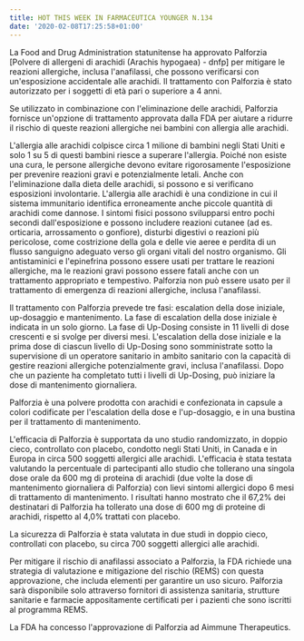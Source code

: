 ```yaml
---
title: HOT THIS WEEK IN FARMACEUTICA YOUNGER N.134
date: '2020-02-08T17:25:58+01:00'
---
```

La Food and Drug Administration statunitense ha approvato Palforzia \[Polvere di allergeni di arachidi (Arachis hypogaea) - dnfp] per mitigare le reazioni allergiche, inclusa l'anafilassi, che possono verificarsi con un'esposizione accidentale alle arachidi. Il trattamento con Palforzia è stato autorizzato per i soggetti di età pari o superiore a 4 anni. 

Se utilizzato in combinazione con l'eliminazione delle arachidi, Palforzia fornisce un'opzione di trattamento approvata dalla FDA per aiutare a ridurre il rischio di queste reazioni allergiche nei bambini con allergia alle arachidi. 

L'allergia alle arachidi colpisce circa 1 milione di bambini negli Stati Uniti e solo 1 su 5 di questi bambini riesce a superare l'allergia. Poiché non esiste una cura, le persone allergiche devono evitare rigorosamente l'esposizione per prevenire reazioni gravi e potenzialmente letali. Anche con l'eliminazione dalla dieta delle arachidi, si possono e si verificano esposizioni involontarie. L'allergia alle arachidi è una condizione in cui il sistema immunitario identifica erroneamente anche piccole quantità di arachidi come dannose. I sintomi fisici possono svilupparsi entro pochi secondi dall'esposizione e possono includere reazioni cutanee (ad es. orticaria, arrossamento o gonfiore), disturbi digestivi o reazioni più pericolose, come costrizione della gola e delle vie aeree e perdita di un flusso sanguigno adeguato verso gli organi vitali del nostro organismo. Gli antistaminici e l'epinefrina possono essere usati per trattare le reazioni allergiche, ma le reazioni gravi possono essere fatali anche con un trattamento appropriato e tempestivo. Palforzia non può essere usato per il trattamento di emergenza di reazioni allergiche, inclusa l'anafilassi. 

Il trattamento con Palforzia prevede tre fasi: escalation della dose iniziale, up-dosaggio e mantenimento. La fase di escalation della dose iniziale è indicata in un solo giorno. La fase di Up-Dosing consiste in 11 livelli di dose crescenti e si svolge per diversi mesi. L'escalation della dose iniziale e la prima dose di ciascun livello di Up-Dosing sono somministrate sotto la supervisione di un operatore sanitario in ambito sanitario con la capacità di gestire reazioni allergiche potenzialmente gravi, inclusa l'anafilassi. Dopo che un paziente ha completato tutti i livelli di Up-Dosing, può iniziare la dose di mantenimento giornaliera. 

Palforzia è una polvere prodotta con arachidi e confezionata in capsule a colori codificate per l'escalation della dose e l'up-dosaggio, e in una bustina per il trattamento di mantenimento. 

L'efficacia di Palforzia è supportata da uno studio randomizzato, in doppio cieco, controllato con placebo, condotto negli Stati Uniti, in Canada e in Europa in circa 500 soggetti allergici alle arachidi. L'efficacia è stata testata valutando la percentuale di partecipanti allo studio che tollerano una singola dose orale da 600 mg di proteina di arachidi (due volte la dose di mantenimento giornaliera di Palforzia) con lievi sintomi allergici dopo 6 mesi di trattamento di mantenimento. I risultati hanno mostrato che il 67,2% dei destinatari di Palforzia ha tollerato una dose di 600 mg di proteine ​​di arachidi, rispetto al 4,0% trattati con placebo. 

La sicurezza di Palforzia è stata valutata in due studi in doppio cieco, controllati con placebo, su circa 700 soggetti allergici alle arachidi. 

Per mitigare il rischio di anafilassi associato a Palforzia, la FDA richiede una strategia di valutazione e mitigazione del rischio (REMS) con questa approvazione, che includa elementi per garantire un uso sicuro. Palforzia sarà disponibile solo attraverso fornitori di assistenza sanitaria, strutture sanitarie e farmacie appositamente certificati per i pazienti che sono iscritti al programma REMS. 

La FDA ha concesso l'approvazione di Palforzia ad Aimmune Therapeutics.
